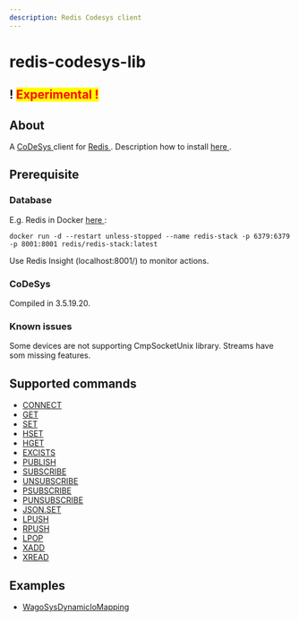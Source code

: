```yaml
---
description: Redis Codesys client
---
```


# redis-codesys-lib

## ! <mark style="color:red;">Experimental !</mark>

## About

A [CoDeSys ](https://www.codesys.com/) client for [Redis ](https://redis.io/).
Description how to install [here ](https://help.codesys.com/webapp/_cds_adding_libraries_to_repository;product=codesys;version=3.5.17.0 ).

## Prerequisite

### Database

E.g. Redis in Docker [here ](https://redis.io/docs/latest/operate/oss_and_stack/install/install-stack/docker/):
```
docker run -d --restart unless-stopped --name redis-stack -p 6379:6379 -p 8001:8001 redis/redis-stack:latest
```
Use Redis Insight (localhost:8001/) to monitor actions.

### CoDeSys 

Compiled in 3.5.19.20.

### Known issues

Some devices are not supporting CmpSocketUnix library.
Streams have som missing features.


## Supported commands

* [CONNECT](readme/connect.md)
* [GET](readme/get.md)
* [SET](readme/set.md)
* [HSET](readme/hset.md)
* [HGET](readme/hget.md)
* [EXCISTS](readme/excists.md)
* [PUBLISH](readme/publish.md)
* [SUBSCRIBE](readme/subscribe.md)
* [UNSUBSCRIBE](readme/unsubscribe.md)
* [PSUBSCRIBE](readme/psubscribe.md)
* [PUNSUBSCRIBE](readme/punsubscribe.md)
* [JSON.SET](readme/json.set.md)
* [LPUSH](readme/lpush.md)
* [RPUSH](readme/rpush.md)
* [LPOP](readme/lpop.md)
* [XADD](readme/xadd.md)
* [XREAD](readme/xread.md)

## Examples

* [WagoSysDynamicIoMapping](readme/WagoSysDynamicIoMapping.md)

